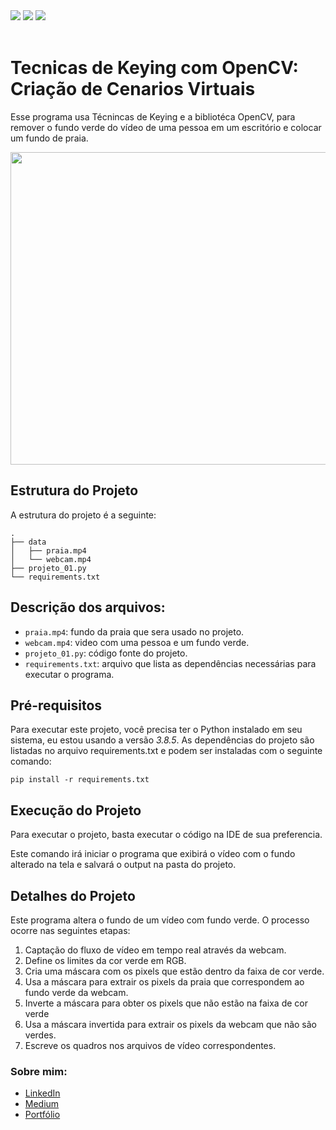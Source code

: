 <div>
  <a href="https://www.linkedin.com/in/júlio-cézar-de-paula-0b64b8226" target="_blank"><img src="https://img.shields.io/badge/-LinkedIn-%230077B5?style=for-the-badge&logo=linkedin&logoColor=white" target="_blank"></a>
  <a href = "mailto:jcp.paula17@gmail.com"><img src="https://img.shields.io/badge/Gmail-D14836?style=for-the-badge&logo=gmail&logoColor=white" target="_blank"></a>
  <a href="https://medium.com/@jcp.paula17" target="_blank"><img src="https://img.shields.io/badge/Medium-12100E?style=for-the-badge&logo=medium&logoColor=white"></a>
</div>
<br/>

# Tecnicas de Keying com OpenCV: Criação de Cenarios Virtuais

Esse programa usa Técnincas de Keying e a bibliotéca OpenCV, para remover o fundo verde do vídeo de uma pessoa em um escritório e colocar um fundo de praia.

<p align="center">
  <img src="Fundo_Verde_GIF.gif" style="width: 800px; height: 500px;">
</p>

## Estrutura do Projeto

A estrutura do projeto é a seguinte:
```
.
├── data
│   ├── praia.mp4
│   └── webcam.mp4
├── projeto_01.py
└── requirements.txt
```

## Descrição dos arquivos:

* `praia.mp4`: fundo da praia que sera usado no projeto.
* `webcam.mp4`: video com uma pessoa e um fundo verde. 
* `projeto_01.py`: código fonte do projeto.  
* `requirements.txt`: arquivo que lista as dependências necessárias para executar o programa.

## Pré-requisitos
Para executar este projeto, você precisa ter o Python instalado em seu sistema, eu estou usando a versão *3.8.5*. As dependências do projeto são listadas no arquivo requirements.txt e podem ser instaladas com o seguinte comando:

```
pip install -r requirements.txt
```
## Execução do Projeto

Para executar o projeto, basta executar o código na IDE de sua preferencia.

Este comando irá iniciar o programa que exibirá o vídeo com o fundo alterado na tela e salvará o output na pasta do projeto.

## Detalhes do Projeto

Este programa altera o fundo de um vídeo com fundo verde. O processo ocorre nas seguintes etapas:

1. Captação do fluxo de vídeo em tempo real através da webcam.
2. Define os limites da cor verde em RGB.
3. Cria uma máscara com os pixels que estão dentro da faixa de cor verde.
4. Usa a máscara para extrair os pixels da praia que correspondem ao fundo verde da webcam.
5. Inverte a máscara para obter os pixels que não estão na faixa de cor verde
6. Usa a máscara invertida para extrair os pixels da webcam que não são verdes.
7. Escreve os quadros nos arquivos de vídeo correspondentes.

### Sobre mim:
* [LinkedIn](https://www.linkedin.com/in/j%C3%BAlio-c%C3%A9zar-de-paula-0b64b8226/)
* [Medium](https://medium.com/@jcp.paula17)
* [Portfólio](https://github.com/jcppaula/Portfolio)
